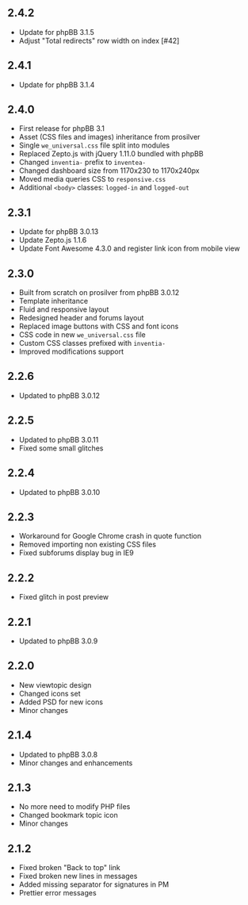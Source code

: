 2.4.2
-----

- Update for phpBB 3.1.5
- Adjust "Total redirects" row width on index [#42]


2.4.1
-----

- Update for phpBB 3.1.4


2.4.0
-----

- First release for phpBB 3.1
- Asset (CSS files and images) inheritance from prosilver
- Single `we_universal.css` file split into modules
- Replaced Zepto.js with jQuery 1.11.0 bundled with phpBB
- Changed `inventia-` prefix to `inventea-`
- Changed dashboard size from 1170x230 to 1170x240px
- Moved media queries CSS to `responsive.css`
- Additional `<body>` classes: `logged-in` and `logged-out`


2.3.1
-----

- Update for phpBB 3.0.13
- Update Zepto.js 1.1.6
- Update Font Awesome 4.3.0 and register link icon from mobile view


2.3.0
-----

- Built from scratch on prosilver from phpBB 3.0.12
- Template inheritance
- Fluid and responsive layout
- Redesigned header and forums layout
- Replaced image buttons with CSS and font icons
- CSS code in new `we_universal.css` file
- Custom CSS classes prefixed with `inventia-`
- Improved modifications support


2.2.6
-----

- Updated to phpBB 3.0.12


2.2.5
-----

- Updated to phpBB 3.0.11
- Fixed some small glitches


2.2.4
-----

- Updated to phpBB 3.0.10


2.2.3
-----

- Workaround for Google Chrome crash in quote function
- Removed importing non existing CSS files
- Fixed subforums display bug in IE9


2.2.2
-----

- Fixed glitch in post preview


2.2.1
-----

- Updated to phpBB 3.0.9


2.2.0
-----

- New viewtopic design
- Changed icons set
- Added PSD for new icons
- Minor changes


2.1.4
-----

- Updated to phpBB 3.0.8
- Minor changes and enhancements


2.1.3
-----

- No more need to modify PHP files
- Changed bookmark topic icon
- Minor changes


2.1.2
-----

- Fixed broken "Back to top" link
- Fixed broken new lines in messages
- Added missing separator for signatures in PM
- Prettier error messages
